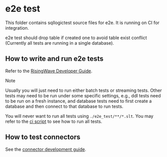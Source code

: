 # e2e test

This folder contains sqllogictest source files for e2e. It is running on CI for integration.

e2e test should drop table if created one to avoid table exist conflict (Currently all tests are running in a single database).

## How to write and run e2e tests

Refer to the [RisingWave Developer Guide](https://risingwavelabs.github.io/risingwave/tests/intro.html#end-to-end-tests).

> [!NOTE]
>
> Usually you will just need to run either batch tests or streaming tests. Other tests may need to be run under some specific settings, e.g., ddl tests need to be run on a fresh instance, and database tests need to first create a database and then connect to that database to run tests.
>
> You will never want to run all tests using `./e2e_test/**/*.slt`. You may refer to the [ci script](../ci/scripts/run-e2e-test.sh) to see how to run all tests.

## How to test connectors

See the [connector development guide](http://risingwavelabs.github.io/risingwave/connector/intro.html#end-to-end-tests).
